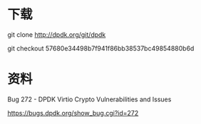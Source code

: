# 下载

git clone http://dpdk.org/git/dpdk

git checkout 57680e34498b7f941f86bb38537bc49854880b6d


# 资料

Bug 272 - DPDK Virtio Crypto Vulnerabilities and Issues

https://bugs.dpdk.org/show_bug.cgi?id=272